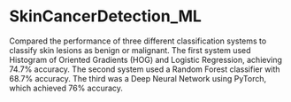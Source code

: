# SkinCancerDetection_ML
Compared the performance of three different classification systems to classify skin lesions as benign or malignant. The first system used Histogram of Oriented Gradients (HOG) and Logistic Regression, achieving 74.7% accuracy. The second system used a Random Forest classifier with 68.7% accuracy. The third was a Deep Neural Network using PyTorch, which achieved 76% accuracy.
